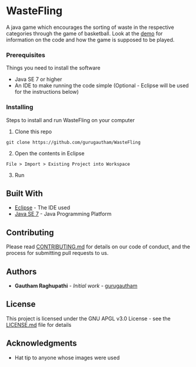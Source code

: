 # WasteFling

A java game which encourages the sorting of waste in the respective categories through the game of basketball. Look at the [demo](https://www.youtube.com/watch?v=R1LTISExtOc) for information on the code and how the game is supposed to be played.

### Prerequisites

Things you need to install the software

* Java SE 7 or higher
* An IDE to make running the code simple (Optional - Eclipse will be used for the instructions below)

### Installing

Steps to install and run WasteFling on your computer

1. Clone this repo

```
git clone https://github.com/gurugautham/WasteFling
```

2. Open the contents in Eclipse

```
File > Import > Existing Project into Workspace
```

3. Run


## Built With

* [Eclipse](https://projects.eclipse.org/releases/luna) - The IDE used
* [Java SE 7](http://www.oracle.com/technetwork/java/javase/overview/index.html) - Java Programming Platform

## Contributing

Please read [CONTRIBUTING.md](https://github.com/gurugautham/WasteFling/blob/master/CONTRIBUTING.md) for details on our code of conduct, and the process for submitting pull requests to us.

## Authors

* **Gautham Raghupathi** - *Initial work* - [gurugautham](https://github.com/gurugautham)

## License

This project is licensed under the GNU APGL v3.0 License - see the [LICENSE.md](LICENSE.md) file for details

## Acknowledgments

* Hat tip to anyone whose images were used

